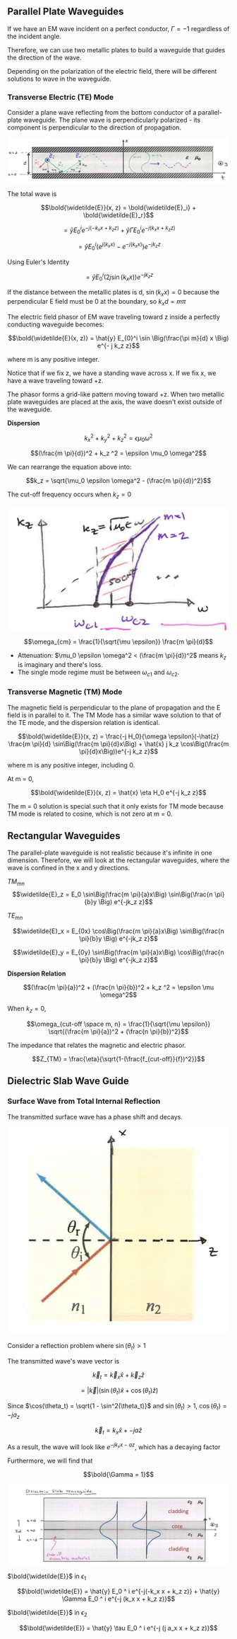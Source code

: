 ## Parallel Plate Waveguides

If we have an EM wave incident on a perfect conductor, $\Gamma = -1$ regardless of the incident angle.

Therefore, we can use two metallic plates to build a waveguide that guides the direction of the wave.

Depending on the polarization of the electric field, there will be different solutions to wave in the waveguide.

### Transverse Electric (TE) Mode

Consider a plane wave reflecting from the bottom conductor of a parallel-plate waveguide. The plane wave is perpendicularly polarized - its component is perpendicular to the direction of propagation.

![Figure19](./image/Figure19.png)

The total wave is

$$\bold{\widetilde{E}}(x, z) = \bold{\widetilde{E}_i} + \bold{\widetilde{E}_r}$$

$$= \hat{y} E_0 ^i e^{-j(-k_x x + k_z z)} + \hat{y} \Gamma E_0 ^i e^{-j(k_x x + k_z z)}$$

$$= \hat{y} E_0 ^i (e^{j(k_x x)} - e^{-j(k_x x)}) e^{-jk_z z}$$

Using Euler's Identity

$$= \hat{y} E_0 ^i (2 j \sin(k_x x))e^{-jk_z z}$$

If the distance between the metallic plates is d, $\sin(k_x x) = 0$ because the perpendicular E field must be 0 at the boundary, so $k_x d = m \pi$ 

The electric field phasor of EM wave traveling toward z inside a perfectly conducting waveguide becomes:

$$\bold{\widetilde{E}(x, z)} = \hat{y} E_{0}^i \sin \Big(\frac{\pi m}{d} x \Big) e^{- j k_z z}$$

where m is any positive integer.

Notice that if we fix z, we have a standing wave across x. If we fix x, we have a wave traveling toward +z.

The phasor forms a grid-like pattern moving toward +z. When two metallic plate waveguides are placed at the axis, the wave doesn't exist outside of the waveguide. 


**Dispersion**

$$k_x ^2 + k_y ^2 + k_z ^2 = \epsilon \mu_0 \omega ^2$$

$$(\frac{m \pi}{d})^2 + k_z ^2 = \epsilon \mu_0 \omega^2$$


We can rearrange the equation above into:

$$k_z = \sqrt{\mu_0 \epsilon \omega^2 - (\frac{m \pi}{d})^2}$$

The cut-off frequency occurs when $k_z = 0$

![Figure20](./image/Figure20.png)

$$\omega_{cm} = \frac{1}{\sqrt{\mu \epsilon}} \frac{m \pi}{d}$$

* Attenuation: $\mu_0 \epsilon \omega^2 < (\frac{m \pi}{d})^2$ means $k_z$ is imaginary and there's loss.
* The single mode regime must be between $\omega_{c1}$ and $\omega_{c2}$.


### Transverse Magnetic (TM) Mode

The magnetic field is perpendicular to the plane of propagation and the E field is in parallel to it. The TM Mode has a similar wave solution to that of the TE mode, and the dispersion relation is identical.

$$\bold{\widetilde{E}}(x, z) = \frac{-j H_0}{\omega \epsilon}(-\hat{z} \frac{m \pi}{d} \sin\Big(\frac{m \pi}{d}x\Big) + \hat{x} j k_z \cos\Big(\frac{m \pi}{d}x\Big))e^{-j k_z z}$$

where m is any positive integer, including 0.

At m = 0,

$$\bold{\widetilde{E}}(x, z) = \hat{x} \eta H_0 e^{-j k_z z}$$

The m = 0 solution is special such that it only exists for TM mode because TM mode is related to cosine, which is not zero at m = 0.


## Rectangular Waveguides

The parallel-plate waveguide is not realistic because it's infinite in one dimension. Therefore, we will look at the rectangular waveguides, where the wave is confined in the x and y directions.

$TM_{mn}$
$$\widetilde{E}_z = E_0 \sin\Big(\frac{m \pi}{a}x\Big) \sin\Big(\frac{n \pi}{b}y \Big) e^{-jk_z z}$$

$TE_{mn}$

$$\widetilde{E}_x = E_{0x} \cos\Big(\frac{m \pi}{a}x\Big) \sin\Big(\frac{n \pi}{b}y \Big) e^{-jk_z z}$$

$$\widetilde{E}_y = E_{0y} \sin\Big(\frac{m \pi}{a}x\Big) \cos\Big(\frac{n \pi}{b}y \Big) e^{-jk_z z}$$

**Dispersion Relation**

$$(\frac{m \pi}{a})^2 + (\frac{n \pi}{b})^2 + k_z ^2 = \epsilon \mu \omega^2$$

When $k_z = 0,$

$$\omega_{cut-off \space m, n} = \frac{1}{\sqrt{\mu \epsilon}} \sqrt{(\frac{m \pi}{a})^2 + (\frac{n \pi}{b})^2}$$

The impedance that relates the magnetic and electric phasor.

<!-- Change -->
$$Z_{TM} = \frac{\eta}{\sqrt{1-(\frac{f_{cut-off}}{f})^2}}$$

## Dielectric Slab Wave Guide

### Surface Wave from Total Internal Reflection

The transmitted surface wave has a phase shift and decays.

![Figure21](./image/Figure21.png)

Consider a reflection problem where $\sin(\theta_t) > 1$ 

The transmitted wave's wave vector is

$$\vec{k}_t = \vec{k}_x \hat{x} + \vec{k}_z \hat{z}$$

$$= |\vec{k}|(\sin(\theta_t) \hat{x} + \cos(\theta_t)\hat{z})$$

Since $\cos(\theta_t) = \sqrt{1 - \sin^2(\theta_t)}$ and $\sin(\theta_t) > 1$, $\cos(\theta_t) = -j a_z$

$$\vec{k}_t = k_x \hat{x} + -j a \hat{z}$$

As a result, the wave will look like $e^{- j k_x x - a z}$, which has a decaying factor

Furthermore, we will find that

$$\bold{\Gamma = 1}$$

<!-- Evanescent Wave -->

![Figure22](./image/Figure22.png)



$\bold{\widetilde{E}}$ in $\epsilon_1$

$$\bold{\widetilde{E}} = \hat{y} E_0 ^ i e^{-j(-k_x x + k_z z)} + \hat{y} \Gamma E_0 ^ i e^{-j (k_x x + k_z z)}$$

$\bold{\widetilde{E}}$ in $\epsilon_2$

$$\bold{\widetilde{E}} = \hat{y} \tau E_0 ^ i e^{-j (j a_x x + k_z z)}$$

<!-- The Solution after applying boundary condition -->


